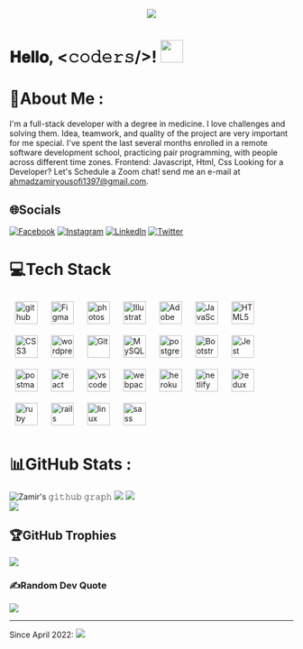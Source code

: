 <p align="center"><img  src="https://media3.giphy.com/media/f3iwJFOVOwuy7K6FFw/giphy.gif"/></p>

<h1  color="pink">
        𝐇𝐞𝐥𝐥𝐨, &lt;𝚌𝚘𝚍𝚎𝚛𝚜/&gt;!
  <a target="_blank">
    <img src="https://github.com/JayantGoel001/JayantGoel001/blob/master/GIF/Hi.gif" width="40px" />
  </a>
</h1>


# 💫About Me :
I'm a full-stack developer with a degree in medicine. I love challenges and solving them.
Idea, teamwork, and quality of the project are very important for me special.
I've spent the last several months enrolled in a remote software development school, practicing pair programming, with people across different time zones.
Frontend: Javascript, Html, Css
Looking for a Developer? Let's Schedule a Zoom chat! send me an e-mail at ahmadzamiryousofi1397@gmail.com.

## 🌐Socials
[![Facebook](https://img.shields.io/badge/Facebook-%231877F2.svg?logo=Facebook&logoColor=white)](https://www.facebook.com/profile.php?id=100012126671675) [![Instagram](https://img.shields.io/badge/Instagram-%23E4405F.svg?logo=Instagram&logoColor=white)](https://www.instagram.com/ahmad_zamir_yousufi/) [![LinkedIn](https://img.shields.io/badge/LinkedIn-%230077B5.svg?logo=linkedin&logoColor=white)](https://linkedin.com/in/ahzamir) [![Twitter](https://img.shields.io/badge/Twitter-%231DA1F2.svg?logo=Twitter&logoColor=white)](https://twitter.com/YousufiZamir) 


# 💻Tech Stack
<div align="left">
<img style="margin: 10px" src="https://skillicons.dev/icons?i=github" alt="github"  width="40px" height="40px" />
<img style="margin: 10px" src="https://skillicons.dev/icons?i=figma" alt="Figma"  width="40px" /> 
<img style="margin: 10px" src="https://skillicons.dev/icons?i=ps" alt="photoshop"  width="40px" /> 
<img style="margin: 10px" src="https://skillicons.dev/icons?i=ai"  alt="Illustrator"  width="40px" />  
<img style="margin: 10px" src="https://profilinator.rishav.dev/skills-assets/adobexd.png" alt="Adobe XD"  width="40px" />
<img style="margin: 10px" src="https://skillicons.dev/icons?i=js" alt="JavaScript"  width="40px" /> 
<img style="margin: 10px" src="https://skillicons.dev/icons?i=html" alt="HTML5"  width="40px" />  
<img style="margin: 10px" src="https://skillicons.dev/icons?i=css" alt="CSS3"  width="40px" />
<img style="margin: 10px" src="https://skillicons.dev/icons?i=wordpress" alt="wordpress"  width="40px" /> 
<img style="margin: 10px" src="https://skillicons.dev/icons?i=git" alt="Git"  width="40px" />  
<img style="margin: 10px" src="https://skillicons.dev/icons?i=mysql" alt="MySQL"  width="40px" />  
<img style="margin: 10px" src="https://skillicons.dev/icons?i=postgres" alt="postgres"  width="40px" />         
<img style="margin: 10px" src="https://profilinator.rishav.dev/skills-assets/bootstrap-plain.svg" alt="Bootstrap"  width="40px" />  
<img style="margin: 10px" src="https://skillicons.dev/icons?i=jest" alt="Jest"  width="40px" height="40px" />  
<img style="margin: 10px" src="https://github.com/gilbarbara/logos/blob/master/logos/postman-icon.svg" alt="postman"  width="40px" height="40px" />  
<img style="margin: 10px" src="https://skillicons.dev/icons?i=react" alt="react"  width="40px" height="40px" />
<img style="margin: 10px" src="https://skillicons.dev/icons?i=vscode" alt="vscode"  width="40px" height="40px" />
<img style="margin: 10px" src="https://skillicons.dev/icons?i=webpack" alt="webpack"  width="40px" height="40px" />
<img style="margin: 10px" src="https://skillicons.dev/icons?i=heroku" alt="heroku"  width="40px" height="40px" />
<img style="margin: 10px" src="https://skillicons.dev/icons?i=netlify" alt="netlify"  width="40px" height="40px" />
<img style="margin: 10px" src="https://skillicons.dev/icons?i=redux" alt="redux"  width="40px" height="40px" />
<img style="margin: 10px" src="https://skillicons.dev/icons?i=ruby" alt="ruby"  width="40px" height="40px" />
<img style="margin: 10px" src="https://skillicons.dev/icons?i=rails" alt="rails"  width="40px" height="40px" />
<img style="margin: 10px" src="https://skillicons.dev/icons?i=linux" alt="linux"  width="40px" height="40px" />
        <img style="margin: 10px" src="https://skillicons.dev/icons?i=sass" alt="sass"  width="40px" height="40px" />


# 📊GitHub Stats :
 ![Zamir's 𝚐𝚒𝚝𝚑𝚞𝚋 𝚐𝚛𝚊𝚙𝚑](https://activity-graph.herokuapp.com/graph?username=ahzamir&theme=redical&hide_border=true&area=true)
![](https://github-readme-stats.vercel.app/api?username=ahzamir&theme=radical&hide_border=false&include_all_commits=true&count_private=true)
![](https://github-readme-streak-stats.herokuapp.com/?user=ahzamir&theme=radical&hide_border=false)<br/>
![](https://github-readme-stats.vercel.app/api/top-langs/?username=ahzamir&theme=radical&hide_border=false&include_all_commits=true&count_private=true&layout=compact)

## 🏆GitHub Trophies
![](https://github-profile-trophy.vercel.app/?username=ahzamir&theme=radical&no-frame=false&no-bg=false&margin-w=4)

### ✍️Random Dev Quote
![](https://quotes-github-readme.vercel.app/api?type=horizontal&theme=radical)

---
Since April 2022: [![](https://visitcount.itsvg.in/api?id=ahzamir&label=Profile%20Views&color=1&icon=5&pretty=false)](https://visitcount.itsvg.in)
